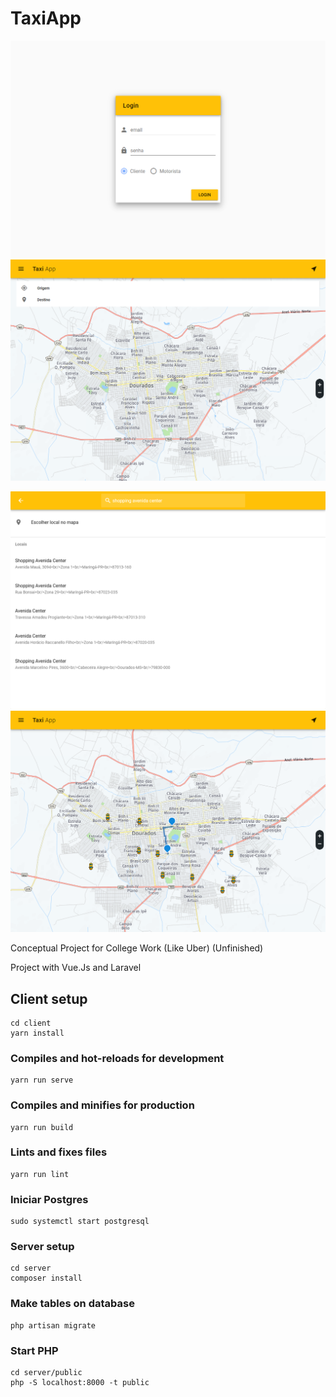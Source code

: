 # TaxiApp

[![Login Page](https://raw.githubusercontent.com/JacksonBelizario/TaxiApp/master/docs/Screenshot_TaxiApp_1.png)](https://raw.githubusercontent.com/JacksonBelizario/TaxiApp/master/docs/Screenshot_TaxiApp_1.png) [![Main Page](https://raw.githubusercontent.com/JacksonBelizario/TaxiApp/master/docs/Screenshot_TaxiApp_2.png)](https://raw.githubusercontent.com/JacksonBelizario/TaxiApp/master/docs/Screenshot_TaxiApp_2.png)

[![Search Location Page](https://raw.githubusercontent.com/JacksonBelizario/TaxiApp/master/docs/Screenshot_TaxiApp_3.png)](https://raw.githubusercontent.com/JacksonBelizario/TaxiApp/master/docs/Screenshot_TaxiApp_3.png) [![Example Page](https://raw.githubusercontent.com/JacksonBelizario/TaxiApp/master/docs/Screenshot_TaxiApp_4.png)](https://raw.githubusercontent.com/JacksonBelizario/TaxiApp/master/docs/Screenshot_TaxiApp_4.png)

Conceptual Project for College Work (Like Uber) (Unfinished)

Project with Vue.Js and Laravel

## Client setup
```
cd client
yarn install
```

### Compiles and hot-reloads for development
```
yarn run serve
```

### Compiles and minifies for production
```
yarn run build
```

### Lints and fixes files
```
yarn run lint
```
### Iniciar Postgres
```
sudo systemctl start postgresql
```

### Server setup
```
cd server
composer install
```

### Make tables on database
```
php artisan migrate
```

### Start PHP
```
cd server/public
php -S localhost:8000 -t public
```
